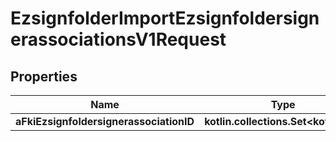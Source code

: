 
# EzsignfolderImportEzsignfoldersignerassociationsV1Request

## Properties
Name | Type | Description | Notes
------------ | ------------- | ------------- | -------------
**aFkiEzsignfoldersignerassociationID** | **kotlin.collections.Set&lt;kotlin.Int&gt;** |  | 



